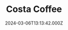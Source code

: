 ---
date: 2024-03-06T13:13:42.000Z
title: Costa Coffee
latitude: 52.03857870104306
longitude: 0.730118486106803
category: checkin
---
